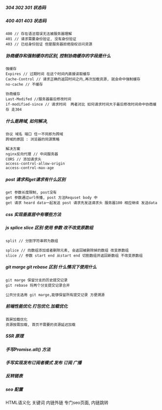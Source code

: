 ##### 304 302 301 状态码
#####  400 401 403 状态码
```
400 // 存在语法错误无法被服务器理解
401 // 请求需要身份验证, 没有身份验证
403 // 已经身份验证 但是服务器拒绝授权访问资源
```
#####  协商缓存和强制缓存的区别, 控制协商缓存的字段是什么
```
强缓存
Expires // 过期时间 在这个时间内直接读取缓存
Cache-Control // 请求正确的返回时间之内,再次加载资源, 就会命中强制缓存
no-cache // 不缓存

协商缓存
Last-Modifed //服务器最后修改时间
if-modified-since // 请求时间  两者对比 如何请求时间大于最后修改时间命中协商缓存 走304
```
#####  什么是跨域, 如何解决,
```
协议 域名 端口 任一不同即为跨域
跨域的原因 : 浏览器的同源策略

解决方案
nginx反向代理 // 中间服务器
CORS // 添加请求头
access-control-allow-origin
access-control-max-age
```
##### post 请求和get请求有什么区别
```
get 参数长度限制, post没有
get 参数通过url传播, post 方法Requset body 中
get 请求 heard data一起发送 post 请求先发送请求头 服务器100 相应继续 发送data
```
#####  css 实现垂直居中有哪些方法
##### js splice slice 区别 使用 参数 改不改变原数组
```
split // 分割字符串转为数组

splice // 向数组添加或者删除元素, 会返回被删除掉的数组 改变原数组
slice // 参数 start end 从start end 切割数组并返回新数组 不改变原数组
```
#####  git marge  git rebase 区别  什么情况下使用什么
```
git marge 保留分支的历史提交记录
git rebase 将两个分支提交记录合并

公共分支选用 git marge,能够保留所有提交记录 方便溯源
```
##### 前端性能优化 打包优化  加载优化
```
首屏加载优化
资源按需加载, 首页不需要的资源延迟加载

```
#####  SSR 原理
##### 手写Promise.all() 方法
##### 手写实现发布订阅者模式  发布 订阅 广播
#####  反转链表
##### seo 配置
HTML语义化 关键词 内链外链 专门seo页面, 内链跳转